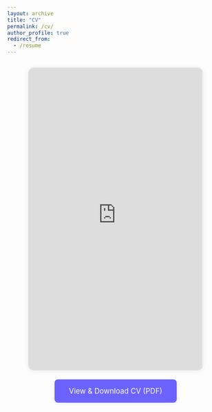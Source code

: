 ```yaml
---
layout: archive
title: "CV"
permalink: /cv/
author_profile: true
redirect_from:
  - /resume
---
```




<div style="text-align:center; margin-top: 2em;">
  <iframe src="https://drive.google.com/file/d/1F4i9L-ND5t-s_JR2yzjkeF6r7sO-WJJy/preview" width="80%" height="700px" style="border-radius: 12px; box-shadow: 0 2px 12px rgba(0,0,0,0.08); border: 1px solid #ddd;"></iframe>
  <div style="margin-top: 1.5em;">
    <a href="https://drive.google.com/file/d/1F4i9L-ND5t-s_JR2yzjkeF6r7sO-WJJy/view?usp=sharing" target="_blank" rel="noopener" style="display:inline-block; padding: 1em 2em; background: #6c63ff; color: #fff; border-radius: 8px; font-size: 1.2em; text-decoration: none; box-shadow: 0 2px 8px rgba(0,0,0,0.08);">
      View & Download CV (PDF)
    </a>
  </div>
</div>

